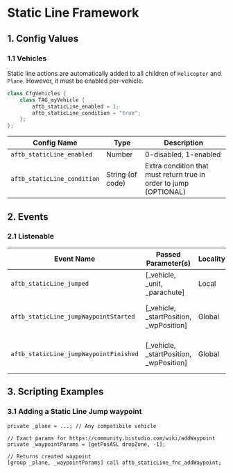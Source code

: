 # Static Line Framework

## 1. Config Values
### 1.1 Vehicles
Static line actions are automatically added to all children of `Helicopter` and `Plane`. However, it must be enabled per-vehicle.

```cpp
class CfgVehicles {
    class TAG_myVehicle {
        aftb_staticLine_enabled = 1;
        aftb_staticLine_condition = "true";
    };
};
```

| Config Name                | Type             | Description                                                       |
| -------------------------- | ---------------- | ----------------------------------------------------------------- |
| `aftb_staticLine_enabled`   | Number           | 0-disabled, 1-enabled                                             |
| `aftb_staticLine_condition` | String (of code) | Extra condition that must return true in order to jump (OPTIONAL) |

## 2. Events
### 2.1 Listenable
| Event Name                             | Passed Parameter(s)                     | Locality | Description                           |
| -------------------------------------- | --------------------------------------- | -------- | ------------------------------------- |
| `aftb_staticLine_jumped`                | [_vehicle, _unit, _parachute]           | Local    | A unit jumped out                     |
| `aftb_staticLine_jumpWaypointStarted`   | [_vehicle, _startPosition, _wpPosition] | Global   | "Static Line Jump" waypoint started   |
| `aftb_staticLine_jumpWaypointFinished`  | [_vehicle, _startPosition, _wpPosition] | Global   | "Static Line Jump" waypoint completed |

## 3. Scripting Examples
### 3.1 Adding a Static Line Jump waypoint
```sqf
private _plane = ...; // Any compatibile vehicle

// Exact params for https://community.bistudio.com/wiki/addWaypoint
private _waypointParams = [getPosASL dropZone, -1];

// Returns created waypoint
[group _plane, _waypointParams] call aftb_staticLine_fnc_addWaypoint;
```